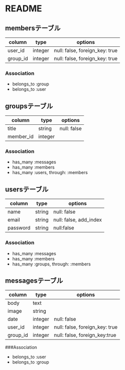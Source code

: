 # README

## membersテーブル
|column|type|options|
|------|----|-------|
|user_id|integer|null: false, foreign_key: true|
|group_id|integer|null: false, foreign_key: true|

### Association
- belongs_to :group
- belongs_to :user


## groupsテーブル
|column|type|options|
|------|----|-------|
|title|string|null: false|
|member_id|integer||

### Association
- has_many :messages
- has_many :members
- has_many :users, through: :members


## usersテーブル
|column|type|options|
|------|----|-------|
|name|string|null: false|
|email|string|null: false, add_index|
|password|string|null:false|

### Association
- has_many :messages
- has_many :members
- has_many :groups, through: :members


## messagesテーブル
|column|type|options|
|------|----|-------|
|body|text||
|image|string||
|date|integer|null: false|
|user_id|integer|null: false, foreign_key: true|
|group_id|integer|null: false, foreign_key:true|

###Association
- belongs_to :user
- belongs_to :group